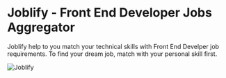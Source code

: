 # Joblify - Front End Developer Jobs Aggregator

Joblify help to you match your technical skills with Front End Develper job requirements. To find your dream job, match with your personal skill first.

![Joblify](https://joblify.be/screenshot.png)

